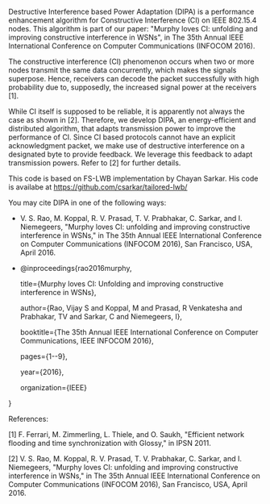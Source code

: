 Destructive Interference based Power Adaptation (DIPA) is a performance enhancement algorithm for Constructive Interference (CI) on IEEE 802.15.4 nodes. This algorithm is part of our paper: "Murphy loves CI: unfolding and improving constructive interference in WSNs", in The 35th Annual IEEE International Conference on Computer Communications (INFOCOM 2016).

The constructive interference (CI) phenomenon occurs when two or more nodes transmit the same data concurrently, which makes the signals superpose. Hence, receivers can decode the packet successfully with high probability due to, supposedly, the increased signal power at the receivers [1]. 

While CI itself is supposed to be reliable, it is apparently not always the case as shown in [2]. Therefore, we develop DIPA,  an energy-efficient and distributed algorithm, that adapts transmission power to improve the performance of CI. Since CI based protocols cannot have an explicit acknowledgment packet, we make use of destructive interference on a designated byte to provide feedback. We leverage this feedback to adapt transmission powers. Refer to [2] for further details.

This code is based on FS-LWB implementation by Chayan Sarkar. His code is availabe at https://github.com/csarkar/tailored-lwb/

You may cite DIPA in one of the following ways:
* V. S. Rao, M. Koppal, R. V. Prasad, T. V. Prabhakar, C. Sarkar, and I. Niemegeers, "Murphy loves CI: unfolding and improving constructive interference in WSNs," in The 35th Annual IEEE International Conference on Computer Communications (INFOCOM 2016), San Francisco,
USA, April 2016.
* @inproceedings{rao2016murphy,

  title={Murphy loves CI: Unfolding and improving constructive interference in WSNs},
  
  author={Rao, Vijay S and Koppal, M and Prasad, R Venkatesha and Prabhakar, TV and Sarkar, C and Niemegeers, I},
  
  booktitle={The 35th Annual IEEE International Conference on Computer Communications, IEEE INFOCOM 2016},
  
  pages={1--9},
  
  year={2016},
  
  organization={IEEE}
  
}

References:

[1] F. Ferrari, M. Zimmerling, L. Thiele, and O. Saukh, "Efficient network flooding and time synchronization with Glossy," in IPSN 2011.

[2] V. S. Rao, M. Koppal, R. V. Prasad, T. V. Prabhakar, C. Sarkar, and I. Niemegeers, "Murphy loves CI: unfolding and improving constructive interference in WSNs," in The 35th Annual IEEE International Conference on Computer Communications (INFOCOM 2016), San Francisco, USA, April 2016.
